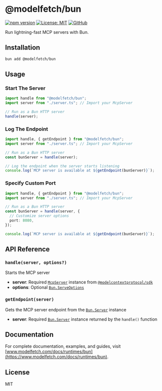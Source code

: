 # @modelfetch/bun

[![npm version](https://img.shields.io/npm/v/@modelfetch/bun.svg)](https://www.npmjs.com/package/@modelfetch/bun)
[![License: MIT](https://img.shields.io/badge/License-MIT-yellow.svg)](https://opensource.org/licenses/MIT)
[![GitHub](https://img.shields.io/badge/GitHub-modelfetch-blue)](https://github.com/phuctm97/modelfetch)

Run lightning-fast MCP servers with Bun.

## Installation

```bash
bun add @modelfetch/bun
```

## Usage

### Start The Server

```typescript
import handle from "@modelfetch/bun";
import server from "./server.ts"; // Import your McpServer

// Run as a Bun HTTP server
handle(server);
```

### Log The Endpoint

```typescript
import handle, { getEndpoint } from "@modelfetch/bun";
import server from "./server.ts"; // Import your McpServer

// Run as a Bun HTTP server
const bunServer = handle(server);

// Log the endpoint when the server starts listening
console.log(`MCP server is available at ${getEndpoint(bunServer)}`);
```

### Specify Custom Port

```typescript
import handle, { getEndpoint } from "@modelfetch/bun";
import server from "./server.ts"; // Import your McpServer

// Run as a Bun HTTP server
const bunServer = handle(server, {
  // Customize server options
  port: 8080,
});

console.log(`MCP server is available at ${getEndpoint(bunServer)}`);
```

## API Reference

### `handle(server, options?)`

Starts the MCP server

- **server**: Required [`McpServer`](https://github.com/modelcontextprotocol/typescript-sdk?tab=readme-ov-file#server) instance from [`@modelcontextprotocol/sdk`](https://github.com/modelcontextprotocol/typescript-sdk)
- **options**: Optional [`Bun.ServeOptions`](https://bun.sh/reference/bun/ServeOptions)

### `getEndpoint(server)`

Gets the MCP server endpoint from the [`Bun.Server`](https://bun.sh/reference/bun/Server) instance

- **server**: Required [`Bun.Server`](https://bun.sh/reference/bun/Server) instance returned by the `handle()` function

## Documentation

For complete documentation, examples, and guides, visit [www.modelfetch.com/docs/runtimes/bun](https://www.modelfetch.com/docs/runtimes/bun).

## License

MIT

